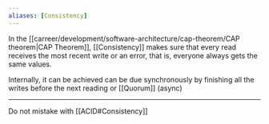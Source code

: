 ```yaml
---
aliases: [Consistency]
---
```


In the [[carreer/development/software-architecture/cap-theorem/CAP theorem|CAP Theorem]], [[Consistency]] makes sure that every read receives the most recent write or an error, that is, everyone always gets the same values.

Internally, it can be achieved can be due synchronously by finishing all the writes before the next reading or [[Quorum]] (async)

---

Do not mistake with [[ACID#Consistency]]
